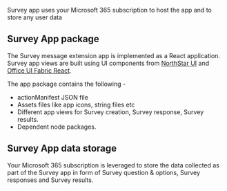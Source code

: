 Survey app uses your Microsoft 365 subscription to host the app and to store any user data

## Survey App package

The Survey message extension app is implemented as a React application. Survey app views are built using UI components from [NorthStar UI](https://github.com/stardust-ui/react) and [Office UI Fabric React](https://github.com/OfficeDev/office-ui-fabric-react).

The app package contains the following -

* actionManifest JSON file
* Assets files like app icons, string files etc 
* Different app views for Survey creation, Survey response, Survey results. 
* Dependent node packages.

## Survey App data storage 

Your Microsoft 365 subscription is leveraged to store the data collected as part of the Survey app in form of Survey question & options, Survey responses and Survey results.
